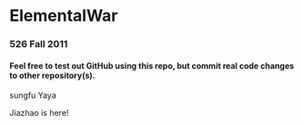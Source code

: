 # ElementalWar
### 526 Fall 2011
#### Feel free to test out GitHub using this repo, but commit real code changes to other repository(s).

sungfu 
Yaya


Jiazhao is here!

